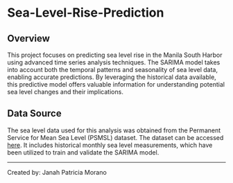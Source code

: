 # Sea-Level-Rise-Prediction

## Overview

This project focuses on predicting sea level rise in the Manila South Harbor using advanced time series analysis techniques. The SARIMA model takes into account both the temporal patterns and seasonality of sea level data, enabling accurate predictions. By leveraging the historical data available, this predictive model offers valuable information for understanding potential sea level changes and their implications.

## Data Source

The sea level data used for this analysis was obtained from the Permanent Service for Mean Sea Level (PSMSL) dataset. The dataset can be accessed [here](https://psmsl.org/data/obtaining/rlr.monthly.data/145.rlrdata). It includes historical monthly sea level measurements, which have been utilized to train and validate the SARIMA model.

---
Created by: Janah Patricia Morano


